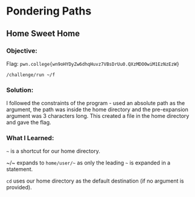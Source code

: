 # Pondering Paths
## Home Sweet Home

### Objective: 

Flag: `pwn.college{wn9oHYDyZw6dhqHuvz7VBsDrUu0.QXzMDO0wiM1EzNzEzW}`

```
/challenge/run ~/f
```

### Solution:

I followed the constraints of the program - used an absolute path as the argument, the path was inside the home directory and the pre-expansion argument was 3 characters long. This created a file in the home directory and gave the flag.

### What I Learned: 

`~` is a shortcut for our home directory. </br>

\~/\~ expands to `home/user/~` as only the leading `~` is expanded in a statement. </br>

`cd` uses our home directory as the default destination (if no argument is provided).
